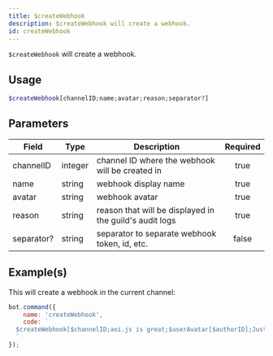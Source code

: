 ```yaml
---
title: $createWebhook
description: $createWebhook will create a webhook.
id: createWebhook
---
```


`$createWebhook` will create a webhook.

## Usage

```php
$createWebhook[channelID;name;avatar;reason;separator?]
```

## Parameters

| Field      | Type    | Description                                             | Required |
|------------|---------|---------------------------------------------------------|:--------:|
| channelID  | integer | channel ID where the webhook will be created in         |   true   |
| name       | string  | webhook display name                                    |   true   |
| avatar     | string  | webhook avatar                                          |   true   |
| reason     | string  | reason that will be displayed in the guild's audit logs |   true   |
| separator? | string  | separator to separate webhook token, id, etc.           |  false   |

## Example(s)

This will create a webhook in the current channel:

```javascript
bot.command({
    name: 'createWebhook',
    code: `
  $createWebhook[$channelID;aoi.js is great;$userAvatar[$authorID];Just testing.;, ]
  `
});
```
